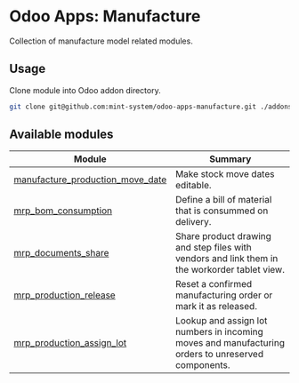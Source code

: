 # Odoo Apps: Manufacture

Collection of manufacture model related modules.

## Usage

Clone module into Odoo addon directory.

```bash
git clone git@github.com:mint-system/odoo-apps-manufacture.git ./addons/manufacture
```

## Available modules

| Module                                                                | Summary                                                                                            |
| --------------------------------------------------------------------- | -------------------------------------------------------------------------------------------------- |
| [manufacture_production_move_date](manufacture_production_move_date/) | Make stock move dates editable.                                                                    |
| [mrp_bom_consumption](mrp_bom_consumption/)                           | Define a bill of material that is consummed on delivery.                                           |
| [mrp_documents_share](mrp_documents_share/)                           | Share product drawing and step files with vendors and link them in the workorder tablet view.      |
| [mrp_production_release](mrp_production_release/)                     | Reset a confirmed manufacturing order or mark it as released.                                      |
| [mrp_production_assign_lot](mrp_production_assign_lot/)               | Lookup and assign lot numbers in incoming moves and manufacturing orders to unreserved components. |
